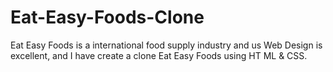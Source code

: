 # Eat-Easy-Foods-Clone
Eat Easy Foods is a international food supply industry and us Web Design is excellent, and I have create a clone Eat Easy Foods using HT ML &amp; CSS.

